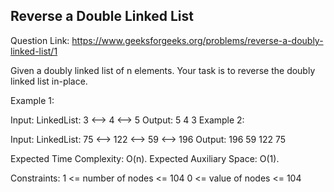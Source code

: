 ## Reverse a Double Linked List 

Question Link: https://www.geeksforgeeks.org/problems/reverse-a-doubly-linked-list/1

Given a doubly linked list of n elements. Your task is to reverse the doubly linked list in-place.

Example 1:

Input:
LinkedList: 3 <--> 4 <--> 5
Output: 5 4 3
Example 2:

Input:
LinkedList: 75 <--> 122 <--> 59 <--> 196
Output: 196 59 122 75

Expected Time Complexity: O(n).
Expected Auxiliary Space: O(1).

Constraints:
1 <= number of nodes <= 104
0 <= value of nodes <= 104

